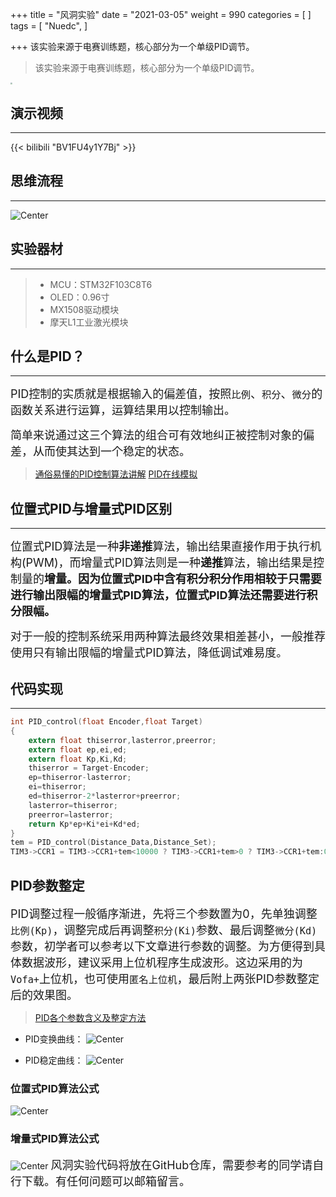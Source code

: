 +++
title =  "风洞实验"
date = "2021-03-05"
weight = 990
categories = [
]
tags = [
  "Nuedc",
]

+++
该实验来源于电赛训练题，核心部分为一个单级PID调节。
<!--more-->

> 该实验来源于电赛训练题，核心部分为一个单级PID调节。

<img src="Wind-Tunnel.JPG" style="zoom:20%;" />

<br/>

## 演示视频
------

{{< bilibili "BV1FU4y1Y7Bj" >}}


## 思维流程
------
![Center](/images/xmind.png#center)

## 实验器材

------


> -	MCU：STM32F103C8T6
> -	 OLED：0.96寸
> -	 MX1508驱动模块
> -	 摩天L1工业激光模块

## 什么是PID？
------
<font size=4>PID控制的实质就是根据输入的偏差值，按照`比例`、`积分`、`微分`的函数关系进行运算，运算结果用以控制输出。</font>

<font size=4>简单来说通过这三个算法的组合可有效地纠正被控制对象的偏差，从而使其达到一个稳定的状态。</font>

> [通俗易懂的PID控制算法讲解](https://www.bilibili.com/video/BV1et4y1i7Gm)
> [PID在线模拟](https://rossning92.github.io/pid-simulation/)

## 位置式PID与增量式PID区别
------
<font size=4>位置式PID算法是一种**非递推**算法，输出结果直接作用于执行机构(PWM)，而增量式PID算法则是一种**递推**算法，输出结果是控制量的**增量。**因为位置式PID中含有积分积分作用相较于**只需要进行输出限幅的增量式PID算法，位置式PID算法还需要进行积分限幅。**</font>

<font size=4>对于一般的控制系统采用两种算法最终效果相差甚小，一般推荐使用只有输出限幅的增量式PID算法，降低调试难易度。</font>


## 代码实现
------
```c
int PID_control(float Encoder,float Target)
{   
    extern float thiserror,lasterror,preerror;
    extern float ep,ei,ed;
    extern float Kp,Ki,Kd;
    thiserror = Target-Encoder;
    ep=thiserror-lasterror;
    ei=thiserror;
    ed=thiserror-2*lasterror+preerror;
    lasterror=thiserror;
    preerror=lasterror;
    return Kp*ep+Ki*ei+Kd*ed;
} 
tem = PID_control(Distance_Data,Distance_Set);
TIM3->CCR1 = TIM3->CCR1+tem<10000 ? TIM3->CCR1+tem>0 ? TIM3->CCR1+tem:0:10000;      ## 10000为此程序PWM波极限值
```

## PID参数整定

<font size=4>PID调整过程一般循序渐进，先将三个参数置为0，先单独调整`比例(Kp)`，调整完成后再调整`积分(Ki)`参数、最后调整`微分(Kd)`参数，初学者可以参考以下文章进行参数的调整。为方便得到具体数据波形，建议采用上位机程序生成波形。这边采用的为`Vofa+`上位机，也可使用`匿名上位机`，最后附上两张PID参数整定后的效果图。</font>
> [PID各个参数含义及整定方法](https://blog.csdn.net/qq1205512384/article/details/72614871)

* PID变换曲线：
![Center](/images/PID_1.gif#center)

* PID稳定曲线：
![Center](/images/PID_2.gif#center)


### 位置式PID算法公式

![Center](/images/PID_3.png#center)

### 增量式PID算法公式


![Center](/images/PID_4.png#center)
<font size=4>风洞实验代码将放在GitHub仓库，需要参考的同学请自行下载。有任何问题可以邮箱留言。</font>